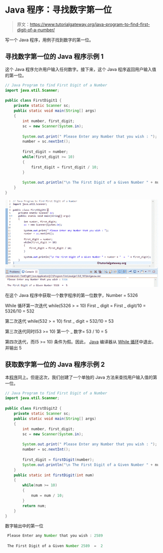 # Java 程序：寻找数字第一位

> 原文：<https://www.tutorialgateway.org/java-program-to-find-first-digit-of-a-number/>

写一个 Java 程序，用例子找到数字的第一位。

## 寻找数字第一位的 Java 程序示例 1

这个 Java 程序允许用户输入任何数字。接下来，这个 Java 程序返回用户输入值的第一位。

```java
// Java Program to find First Digit of a Number
import java.util.Scanner;

public class FirstDigit1 {
	private static Scanner sc;
	public static void main(String[] args) 
	{
		int number, first_digit;
		sc = new Scanner(System.in);

		System.out.print(" Please Enter any Number that you wish : ");
		number = sc.nextInt();	

		first_digit = number;
		while(first_digit >= 10)
		{
			first_digit = first_digit / 10;
		}	

		System.out.println("\n The First Digit of a Given Number " + number + "  =  " + first_digit);
	}
}
```

![Java Program to find First Digit of a Number 1](img/4c5af8e932195ad0b83693e312465203.png)

在这个 Java 程序中获取一个数字程序的第一位数字，Number = 5326

While 循环第一次迭代 while(5326 > = 10)
First _ digit = First _ digit/10 = 5326/10 = 532

第二次迭代 while(532 > = 10)
first _ digit = 532/10 = 53

第三次迭代同时(53 >= 10)
第一个 _ 数字= 53 / 10 = 5

第四次迭代，而(5 >= 10)
条件为假。因此， [Java](https://www.tutorialgateway.org/java-tutorial/) 编译器从 [While 循环](https://www.tutorialgateway.org/java-while-loop/)中退出，并输出 5

## 获取数字第一位的 Java 程序示例 2

本[程序](https://www.tutorialgateway.org/learn-java-programs/)同上。但是这次，我们创建了一个单独的 Java 方法来查找用户输入值的第一位。

```java
// Java Program to find First Digit of a Number
import java.util.Scanner;

public class FirstDigit2 {
	private static Scanner sc;
	public static void main(String[] args) 
	{
		int number, first_digit;
		sc = new Scanner(System.in);

		System.out.print(" Please Enter any Number that you wish : ");
		number = sc.nextInt();	

		first_digit = firstDigit(number);
		System.out.println("\n The First Digit of a Given Number " + number + "  =  " + first_digit);
	}
	public static int firstDigit(int num)
	{
		while(num >= 10)
		{
			num = num / 10;
		}	
		return num;	
	}
}
```

数字输出中的第一位

```java
 Please Enter any Number that you wish : 2589

 The First Digit of a Given Number 2589  =  2
```